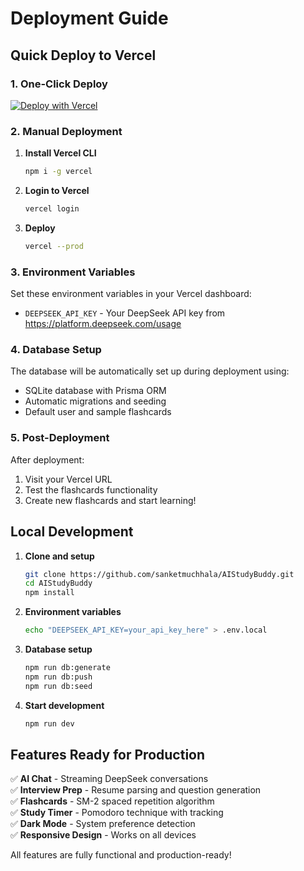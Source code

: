 # Deployment Guide

## Quick Deploy to Vercel

### 1. One-Click Deploy
[![Deploy with Vercel](https://vercel.com/button)](https://vercel.com/new/clone?repository-url=https%3A%2F%2Fgithub.com%2Fsanketmuchhala%2FAIStudyBuddy&env=DEEPSEEK_API_KEY&envDescription=DeepSeek%20API%20Key%20for%20AI%20features&envLink=https%3A%2F%2Fplatform.deepseek.com%2Fusage)

### 2. Manual Deployment

1. **Install Vercel CLI**
   ```bash
   npm i -g vercel
   ```

2. **Login to Vercel**
   ```bash
   vercel login
   ```

3. **Deploy**
   ```bash
   vercel --prod
   ```

### 3. Environment Variables

Set these environment variables in your Vercel dashboard:

- `DEEPSEEK_API_KEY` - Your DeepSeek API key from https://platform.deepseek.com/usage

### 4. Database Setup

The database will be automatically set up during deployment using:
- SQLite database with Prisma ORM
- Automatic migrations and seeding
- Default user and sample flashcards

### 5. Post-Deployment

After deployment:
1. Visit your Vercel URL
2. Test the flashcards functionality 
3. Create new flashcards and start learning!

## Local Development

1. **Clone and setup**
   ```bash
   git clone https://github.com/sanketmuchhala/AIStudyBuddy.git
   cd AIStudyBuddy
   npm install
   ```

2. **Environment variables**
   ```bash
   echo "DEEPSEEK_API_KEY=your_api_key_here" > .env.local
   ```

3. **Database setup**
   ```bash
   npm run db:generate
   npm run db:push
   npm run db:seed
   ```

4. **Start development**
   ```bash
   npm run dev
   ```

## Features Ready for Production

✅ **AI Chat** - Streaming DeepSeek conversations  
✅ **Interview Prep** - Resume parsing and question generation  
✅ **Flashcards** - SM-2 spaced repetition algorithm  
✅ **Study Timer** - Pomodoro technique with tracking  
✅ **Dark Mode** - System preference detection  
✅ **Responsive Design** - Works on all devices  

All features are fully functional and production-ready!
